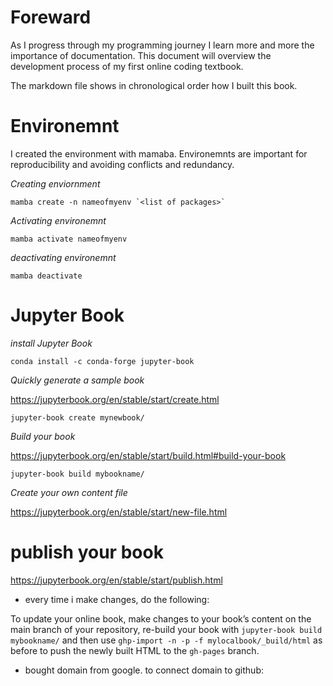 # Foreward
As I progress through my programming journey I learn more and more the importance of documentation. This document will overview the development process of my first online coding textbook.

The markdown file shows in chronological order how I built this book.

# Environemnt

I created the environment with mamaba.
Environemnts are important for reproducibility and avoiding conflicts and redundancy.

*Creating enviornment*

    mamba create -n nameofmyenv `<list of packages>`

*Activating environemnt*

    mamba activate nameofmyenv
*deactivating environemnt*

    mamba deactivate

# Jupyter Book

*install Jupyter Book*

    conda install -c conda-forge jupyter-book

*Quickly generate a sample book* 

https://jupyterbook.org/en/stable/start/create.html

    jupyter-book create mynewbook/ 
    
*Build your book*

https://jupyterbook.org/en/stable/start/build.html#build-your-book

    jupyter-book build mybookname/

*Create your own content file*

https://jupyterbook.org/en/stable/start/new-file.html

# publish your book

https://jupyterbook.org/en/stable/start/publish.html

-  every time i make changes, do the following:

To update your online book, make changes to your book’s content on the main branch of your repository, re-build your book with <code>jupyter-book build mybookname/</code> and then use <code>ghp-import -n -p -f mylocalbook/_build/html</code> as before to push the newly built HTML to the <code>gh-pages</code> branch.

- bought domain from google. to connect domain to github:

